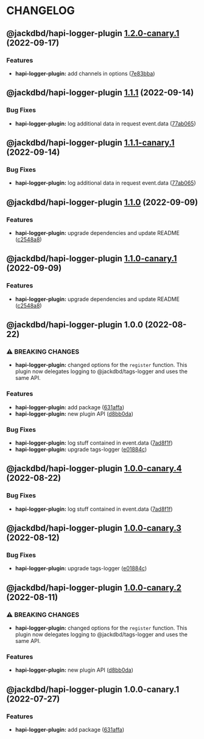 # CHANGELOG

## @jackdbd/hapi-logger-plugin [1.2.0-canary.1](https://github.com/jackdbd/matsuri/compare/@jackdbd/hapi-logger-plugin@1.1.1...@jackdbd/hapi-logger-plugin@1.2.0-canary.1) (2022-09-17)


### Features

* **hapi-logger-plugin:** add channels in options ([7e83bba](https://github.com/jackdbd/matsuri/commit/7e83bba8d8c66943391f4692363d482bfc36f384))

## @jackdbd/hapi-logger-plugin [1.1.1](https://github.com/jackdbd/matsuri/compare/@jackdbd/hapi-logger-plugin@1.1.0...@jackdbd/hapi-logger-plugin@1.1.1) (2022-09-14)


### Bug Fixes

* **hapi-logger-plugin:** log additional data in request event.data ([77ab065](https://github.com/jackdbd/matsuri/commit/77ab0653a37d55dd0bafa0b9d9d020702a3fbbbe))

## @jackdbd/hapi-logger-plugin [1.1.1-canary.1](https://github.com/jackdbd/matsuri/compare/@jackdbd/hapi-logger-plugin@1.1.0...@jackdbd/hapi-logger-plugin@1.1.1-canary.1) (2022-09-14)


### Bug Fixes

* **hapi-logger-plugin:** log additional data in request event.data ([77ab065](https://github.com/jackdbd/matsuri/commit/77ab0653a37d55dd0bafa0b9d9d020702a3fbbbe))

## @jackdbd/hapi-logger-plugin [1.1.0](https://github.com/jackdbd/matsuri/compare/@jackdbd/hapi-logger-plugin@1.0.0...@jackdbd/hapi-logger-plugin@1.1.0) (2022-09-09)


### Features

* **hapi-logger-plugin:** upgrade dependencies and update README ([c2548a8](https://github.com/jackdbd/matsuri/commit/c2548a8761ea460b169200d1e2120e0be9594b71))

## @jackdbd/hapi-logger-plugin [1.1.0-canary.1](https://github.com/jackdbd/matsuri/compare/@jackdbd/hapi-logger-plugin@1.0.0...@jackdbd/hapi-logger-plugin@1.1.0-canary.1) (2022-09-09)


### Features

* **hapi-logger-plugin:** upgrade dependencies and update README ([c2548a8](https://github.com/jackdbd/matsuri/commit/c2548a8761ea460b169200d1e2120e0be9594b71))

## @jackdbd/hapi-logger-plugin 1.0.0 (2022-08-22)


### ⚠ BREAKING CHANGES

* **hapi-logger-plugin:** changed options for the `register` function. This plugin now
delegates logging to @jackdbd/tags-logger and uses the same API.

### Features

* **hapi-logger-plugin:** add package ([631affa](https://github.com/jackdbd/matsuri/commit/631affaf93078613b9adc6e6b1b4cd7e9550f1e7))
* **hapi-logger-plugin:** new plugin API ([d8bb0da](https://github.com/jackdbd/matsuri/commit/d8bb0dad1796aaac1fa13d634fb05768affc5e8e))


### Bug Fixes

* **hapi-logger-plugin:** log stuff contained in event.data ([7ad8f1f](https://github.com/jackdbd/matsuri/commit/7ad8f1f6498523a062663c1525d2a18eeb89edf2))
* **hapi-logger-plugin:** upgrade tags-logger ([e01884c](https://github.com/jackdbd/matsuri/commit/e01884c7d38c30a9fe2dd988444105971f83614d))

## @jackdbd/hapi-logger-plugin [1.0.0-canary.4](https://github.com/jackdbd/matsuri/compare/@jackdbd/hapi-logger-plugin@1.0.0-canary.3...@jackdbd/hapi-logger-plugin@1.0.0-canary.4) (2022-08-22)


### Bug Fixes

* **hapi-logger-plugin:** log stuff contained in event.data ([7ad8f1f](https://github.com/jackdbd/matsuri/commit/7ad8f1f6498523a062663c1525d2a18eeb89edf2))

## @jackdbd/hapi-logger-plugin [1.0.0-canary.3](https://github.com/jackdbd/matsuri/compare/@jackdbd/hapi-logger-plugin@1.0.0-canary.2...@jackdbd/hapi-logger-plugin@1.0.0-canary.3) (2022-08-12)


### Bug Fixes

* **hapi-logger-plugin:** upgrade tags-logger ([e01884c](https://github.com/jackdbd/matsuri/commit/e01884c7d38c30a9fe2dd988444105971f83614d))

## @jackdbd/hapi-logger-plugin [1.0.0-canary.2](https://github.com/jackdbd/matsuri/compare/@jackdbd/hapi-logger-plugin@1.0.0-canary.1...@jackdbd/hapi-logger-plugin@1.0.0-canary.2) (2022-08-11)


### ⚠ BREAKING CHANGES

* **hapi-logger-plugin:** changed options for the `register` function. This plugin now
delegates logging to @jackdbd/tags-logger and uses the same API.

### Features

* **hapi-logger-plugin:** new plugin API ([d8bb0da](https://github.com/jackdbd/matsuri/commit/d8bb0dad1796aaac1fa13d634fb05768affc5e8e))

## @jackdbd/hapi-logger-plugin 1.0.0-canary.1 (2022-07-27)


### Features

* **hapi-logger-plugin:** add package ([631affa](https://github.com/jackdbd/matsuri/commit/631affaf93078613b9adc6e6b1b4cd7e9550f1e7))

